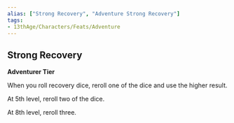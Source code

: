 ```yaml
---
alias: ["Strong Recovery", "Adventure Strong Recovery"]
tags: 
- 13thAge/Characters/Feats/Adventure
---
```


## Strong Recovery

__Adventurer Tier__

When you roll recovery dice, reroll one of the dice and use the higher result.

At 5th level, reroll two of the dice.

At 8th level, reroll three.
